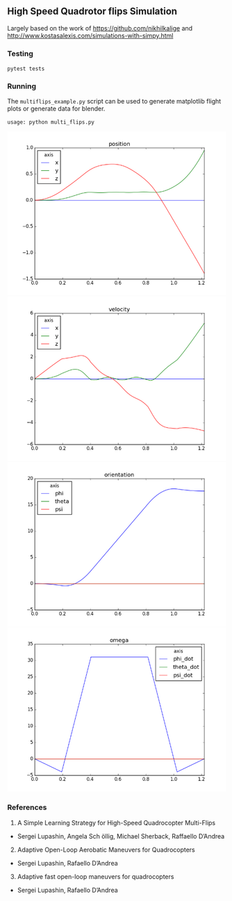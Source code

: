 ## High Speed Quadrotor flips Simulation

Largely based on the work of https://github.com/nikhilkalige and http://www.kostasalexis.com/simulations-with-simpy.html

### Testing
```
pytest tests
```

### Running
The `multiflips_example.py` script can be used to generate matplotlib flight plots or generate data for blender.
```
usage: python multi_flips.py
```
![matplotlib animation](position.png)
![matplotlib animation](velocity.png)
![matplotlib animation](orientation.png)
![matplotlib animation](omega.png)

### References

1. A Simple Learning Strategy for High-Speed Quadrocopter Multi-Flips
 - Sergei Lupashin, Angela Sch ̈ollig, Michael Sherback, Raffaello D’Andrea
2. Adaptive Open-Loop Aerobatic Maneuvers for Quadrocopters
 - Sergei Lupashin, Rafaello D’Andrea
3. Adaptive fast open-loop maneuvers for quadrocopters
 - Sergei Lupashin, Rafaello D’Andrea
